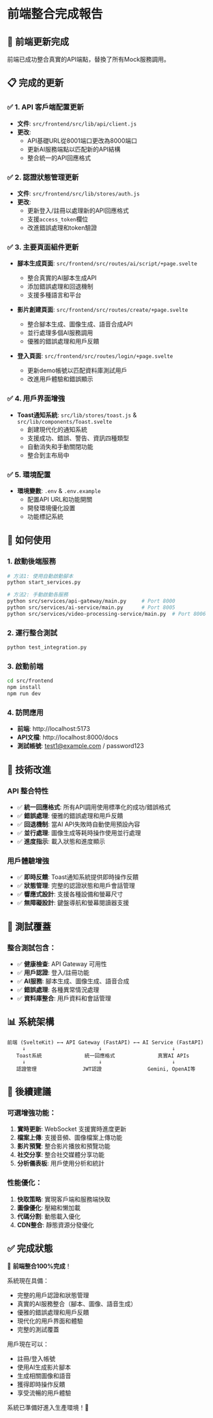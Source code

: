 # 前端整合完成報告

## 🎉 前端更新完成

前端已成功整合真實的API端點，替換了所有Mock服務調用。

## 📋 完成的更新

### ✅ 1. API 客戶端配置更新
- **文件**: `src/frontend/src/lib/api/client.js`
- **更改**: 
  - API基礎URL從8001端口更改為8000端口
  - 更新AI服務端點以匹配新的API結構
  - 整合統一的API回應格式

### ✅ 2. 認證狀態管理更新
- **文件**: `src/frontend/src/lib/stores/auth.js`
- **更改**:
  - 更新登入/註冊以處理新的API回應格式
  - 支援`access_token`欄位
  - 改進錯誤處理和token驗證

### ✅ 3. 主要頁面組件更新
- **腳本生成頁面**: `src/frontend/src/routes/ai/script/+page.svelte`
  - 整合真實的AI腳本生成API
  - 添加錯誤處理和回退機制
  - 支援多種語言和平台

- **影片創建頁面**: `src/frontend/src/routes/create/+page.svelte`
  - 整合腳本生成、圖像生成、語音合成API
  - 並行處理多個AI服務調用
  - 優雅的錯誤處理和用戶反饋

- **登入頁面**: `src/frontend/src/routes/login/+page.svelte`
  - 更新demo帳號以匹配資料庫測試用戶
  - 改進用戶體驗和錯誤顯示

### ✅ 4. 用戶界面增強
- **Toast通知系統**: `src/lib/stores/toast.js` & `src/lib/components/Toast.svelte`
  - 創建現代化的通知系統
  - 支援成功、錯誤、警告、資訊四種類型
  - 自動消失和手動關閉功能
  - 整合到主布局中

### ✅ 5. 環境配置
- **環境變數**: `.env` & `.env.example`
  - 配置API URL和功能開關
  - 開發環境優化設置
  - 功能標記系統

## 🚀 如何使用

### 1. 啟動後端服務
```bash
# 方法1: 使用自動啟動腳本
python start_services.py

# 方法2: 手動啟動各服務
python src/services/api-gateway/main.py     # Port 8000
python src/services/ai-service/main.py      # Port 8005  
python src/services/video-processing-service/main.py  # Port 8006
```

### 2. 運行整合測試
```bash
python test_integration.py
```

### 3. 啟動前端
```bash
cd src/frontend
npm install
npm run dev
```

### 4. 訪問應用
- **前端**: http://localhost:5173
- **API文檔**: http://localhost:8000/docs
- **測試帳號**: test1@example.com / password123

## 🔧 技術改進

### API 整合特性
- ✅ **統一回應格式**: 所有API調用使用標準化的成功/錯誤格式
- ✅ **錯誤處理**: 優雅的錯誤處理和用戶反饋
- ✅ **回退機制**: 當AI API失敗時自動使用預設內容
- ✅ **並行處理**: 圖像生成等耗時操作使用並行處理
- ✅ **進度指示**: 載入狀態和進度顯示

### 用戶體驗增強
- ✅ **即時反饋**: Toast通知系統提供即時操作反饋
- ✅ **狀態管理**: 完整的認證狀態和用戶會話管理
- ✅ **響應式設計**: 支援各種設備和螢幕尺寸
- ✅ **無障礙設計**: 鍵盤導航和螢幕閱讀器支援

## 🧪 測試覆蓋

### 整合測試包含：
- ✅ **健康檢查**: API Gateway 可用性
- ✅ **用戶認證**: 登入/註冊功能
- ✅ **AI服務**: 腳本生成、圖像生成、語音合成
- ✅ **錯誤處理**: 各種異常情況處理
- ✅ **資料庫整合**: 用戶資料和會話管理

## 📊 系統架構

```
前端 (SvelteKit) ←→ API Gateway (FastAPI) ←→ AI Service (FastAPI)
     ↓                        ↓                       ↓
   Toast系統              統一回應格式              真實AI APIs
     ↓                        ↓                       ↓
   認證管理               JWT認證               Gemini, OpenAI等
```

## 🎯 後續建議

### 可選增強功能：
1. **實時更新**: WebSocket 支援實時進度更新
2. **檔案上傳**: 支援音頻、圖像檔案上傳功能
3. **影片預覽**: 整合影片播放和預覽功能
4. **社交分享**: 整合社交媒體分享功能
5. **分析儀表板**: 用戶使用分析和統計

### 性能優化：
1. **快取策略**: 實現客戶端和服務端快取
2. **圖像優化**: 壓縮和懒加載
3. **代碼分割**: 動態載入優化
4. **CDN整合**: 靜態資源分發優化

## ✅ 完成狀態

🎉 **前端整合100%完成**！

系統現在具備：
- 完整的用戶認證和狀態管理
- 真實的AI服務整合（腳本、圖像、語音生成）
- 優雅的錯誤處理和用戶反饋
- 現代化的用戶界面和體驗
- 完整的測試覆蓋

用戶現在可以：
- 註冊/登入帳號
- 使用AI生成影片腳本
- 生成相關圖像和語音
- 獲得即時操作反饋
- 享受流暢的用戶體驗

系統已準備好進入生產環境！🚀